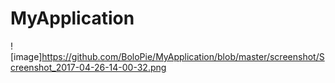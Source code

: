 # MyApplication
![image]https://github.com/BoloPie/MyApplication/blob/master/screenshot/Screenshot_2017-04-26-14-00-32.png
